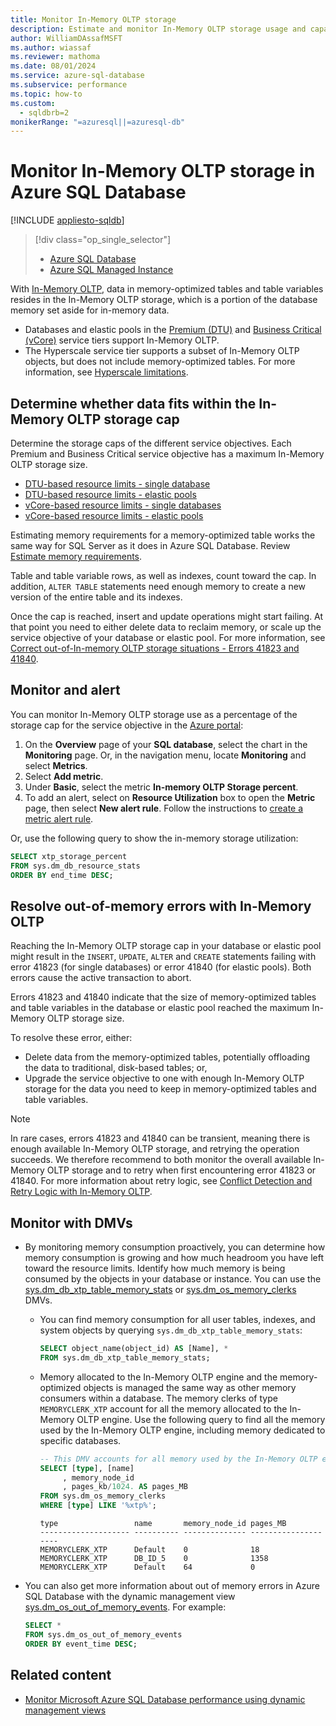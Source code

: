 ```yaml
---
title: Monitor In-Memory OLTP storage
description: Estimate and monitor In-Memory OLTP storage usage and capacity in Azure SQL Database; resolve capacity error 41823.
author: WilliamDAssafMSFT
ms.author: wiassaf
ms.reviewer: mathoma
ms.date: 08/01/2024
ms.service: azure-sql-database
ms.subservice: performance
ms.topic: how-to
ms.custom:
  - sqldbrb=2
monikerRange: "=azuresql||=azuresql-db"
---
```

# Monitor In-Memory OLTP storage in Azure SQL Database

[!INCLUDE [appliesto-sqldb](../includes/appliesto-sqldb.md)]

> [!div class="op_single_selector"]
> * [Azure SQL Database](in-memory-oltp-monitor-space.md?view=azuresql-db&preserve-view=true)
> * [Azure SQL Managed Instance](../managed-instance/in-memory-oltp-monitor-space.md?view=azuresql-mi&preserve-view=true)

With [In-Memory OLTP](in-memory-oltp-overview.md), data in memory-optimized tables and table variables resides in the In-Memory OLTP storage, which is a portion of the database memory set aside for in-memory data.

- Databases and elastic pools in the [Premium (DTU)](service-tiers-dtu.md) and [Business Critical (vCore)](service-tiers-sql-database-vcore.md) service tiers support In-Memory OLTP.
- The Hyperscale service tier supports a subset of In-Memory OLTP objects, but does not include memory-optimized tables. For more information, see [Hyperscale limitations](service-tier-hyperscale.md?view=azuresql&preserve-view=true#known-limitations).

## Determine whether data fits within the In-Memory OLTP storage cap

Determine the storage caps of the different service objectives. Each Premium and Business Critical service objective has a maximum In-Memory OLTP storage size.

- [DTU-based resource limits - single database](resource-limits-dtu-single-databases.md)
- [DTU-based resource limits - elastic pools](resource-limits-dtu-elastic-pools.md)
- [vCore-based resource limits - single databases](resource-limits-vcore-single-databases.md)
- [vCore-based resource limits - elastic pools](resource-limits-vcore-elastic-pools.md)

Estimating memory requirements for a memory-optimized table works the same way for SQL Server as it does in Azure SQL Database. Review [Estimate memory requirements](/sql/relational-databases/in-memory-oltp/estimate-memory-requirements-for-memory-optimized-tables?view=azuresqldb-current&preserve-view=true).

Table and table variable rows, as well as indexes, count toward the cap. In addition, `ALTER TABLE` statements need enough memory to create a new version of the entire table and its indexes.

Once the cap is reached, insert and update operations might start failing. At that point you need to either delete data to reclaim memory, or scale up the service objective of your database or elastic pool. For more information, see [Correct out-of-In-memory OLTP storage situations - Errors 41823 and 41840](#correct-out-of-memory-oltp-storage-situations---errors-41823-and-41840).

## <a id="monitoring-and-alerting"></a> Monitor and alert

You can monitor In-Memory OLTP storage use as a percentage of the storage cap for the service objective in the [Azure portal](https://portal.azure.com/):

1. On the **Overview** page of your **SQL database**, select the chart in the **Monitoring** page. Or, in the navigation menu, locate **Monitoring** and select **Metrics**.
1. Select **Add metric**.
1. Under **Basic**, select the metric **In-memory OLTP Storage percent**.
1. To add an alert, select on **Resource Utilization** box to open the **Metric** page, then select **New alert rule**. Follow the instructions to [create a metric alert rule](/azure/azure-monitor/alerts/alerts-create-metric-alert-rule).

Or, use the following query to show the in-memory storage utilization:

```sql
SELECT xtp_storage_percent 
FROM sys.dm_db_resource_stats
ORDER BY end_time DESC;
```

## <a id="correct-out-of-memory-oltp-storage-situations---errors-41823-and-41840"></a> Resolve out-of-memory errors with In-Memory OLTP

Reaching the In-Memory OLTP storage cap in your database or elastic pool might result in the `INSERT`, `UPDATE`, `ALTER` and `CREATE` statements failing with error 41823 (for single databases) or error 41840 (for elastic pools). Both errors cause the active transaction to abort.

Errors 41823 and 41840 indicate that the size of memory-optimized tables and table variables in the database or elastic pool reached the maximum In-Memory OLTP storage size.

To resolve these error, either:

- Delete data from the memory-optimized tables, potentially offloading the data to traditional, disk-based tables; or,
- Upgrade the service objective to one with enough In-Memory OLTP storage for the data you need to keep in memory-optimized tables and table variables.

> [!NOTE]
> In rare cases, errors 41823 and 41840 can be transient, meaning there is enough available In-Memory OLTP storage, and retrying the operation succeeds. We therefore recommend to both monitor the overall available In-Memory OLTP storage and to retry when first encountering error 41823 or 41840. For more information about retry logic, see [Conflict Detection and Retry Logic with In-Memory OLTP](/sql/relational-databases/In-memory-oltp/transactions-with-memory-optimized-tables#conflict-detection-and-retry-logic).

## Monitor with DMVs

- By monitoring memory consumption proactively, you can determine how memory consumption is growing and how much headroom you have left toward the resource limits. Identify how much memory is being consumed by the objects in your database or instance. You can use the [sys.dm_db_xtp_table_memory_stats](/sql/relational-databases/system-dynamic-management-views/sys-dm-db-xtp-table-memory-stats-transact-sql?view=azuresqldb-current&preserve-view=true) or [sys.dm_os_memory_clerks](/sql/relational-databases/system-dynamic-management-views/sys-dm-os-memory-clerks-transact-sql?view=azuresqldb-current&preserve-view=true) DMVs.

    - You can find memory consumption for all user tables, indexes, and system objects by querying `sys.dm_db_xtp_table_memory_stats`:

        ```sql  
        SELECT object_name(object_id) AS [Name], *
        FROM sys.dm_db_xtp_table_memory_stats;
        ```

    - Memory allocated to the In-Memory OLTP engine and the memory-optimized objects is managed the same way as other memory consumers within a database. The memory clerks of type `MEMORYCLERK_XTP` account for all the memory allocated to the In-Memory OLTP engine. Use the following query to find all the memory used by the In-Memory OLTP engine, including memory dedicated to specific databases.

        ```sql 
        -- This DMV accounts for all memory used by the In-Memory OLTP engine
        SELECT [type], [name]
             , memory_node_id  
             , pages_kb/1024. AS pages_MB
        FROM sys.dm_os_memory_clerks 
        WHERE [type] LIKE '%xtp%';
        ```

        ```output
        type                 name       memory_node_id pages_MB  
        -------------------- ---------- -------------- --------------------  
        MEMORYCLERK_XTP      Default    0              18  
        MEMORYCLERK_XTP      DB_ID_5    0              1358  
        MEMORYCLERK_XTP      Default    64             0  
        ```

- You can also get more information about out of memory errors in Azure SQL Database with the dynamic management view [sys.dm_os_out_of_memory_events](/sql/relational-databases/system-dynamic-management-views/sys-dm-os-out-of-memory-events?view=azuresqldb-current&preserve-view=true). For example:

    ```sql
    SELECT *
    FROM sys.dm_os_out_of_memory_events
    ORDER BY event_time DESC;
    ```

## Related content

- [Monitor Microsoft Azure SQL Database performance using dynamic management views](monitoring-with-dmvs.md?view=azuresql-db&preserve-view=true)
